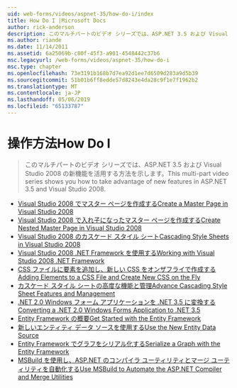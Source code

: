 ```yaml
---
uid: web-forms/videos/aspnet-35/how-do-i/index
title: How Do I |Microsoft Docs
author: rick-anderson
description: このマルチパートのビデオ シリーズでは、ASP.NET 3.5 および Visual Studio 2008 の新機能を活用する方法を示します。
ms.author: riande
ms.date: 11/14/2011
ms.assetid: 6a25069b-c80f-45f3-a901-4548442c37b6
msc.legacyurl: /web-forms/videos/aspnet-35/how-do-i
msc.type: chapter
ms.openlocfilehash: 73e3191b168b7d7ea92d1ee7d6509d283a9d5b39
ms.sourcegitcommit: 51b01b6ff8edde57d8243e4da28c9f1e7f1962b2
ms.translationtype: MT
ms.contentlocale: ja-JP
ms.lasthandoff: 05/06/2019
ms.locfileid: "65133787"
---
```

# <a name="how-do-i"></a><span data-ttu-id="92621-103">操作方法</span><span class="sxs-lookup"><span data-stu-id="92621-103">How Do I</span></span>

> <span data-ttu-id="92621-104">このマルチパートのビデオ シリーズでは、ASP.NET 3.5 および Visual Studio 2008 の新機能を活用する方法を示します。</span><span class="sxs-lookup"><span data-stu-id="92621-104">This multi-part video series shows you how to take advantage of new features in ASP.NET 3.5 and Visual Studio 2008.</span></span>

- [<span data-ttu-id="92621-105">Visual Studio 2008 でマスター ページを作成する</span><span class="sxs-lookup"><span data-stu-id="92621-105">Create a Master Page in Visual Studio 2008</span></span>](how-do-i-create-a-master-page-in-visual-studio-2008.md)
- [<span data-ttu-id="92621-106">Visual Studio 2008 で入れ子になったマスター ページを作成する</span><span class="sxs-lookup"><span data-stu-id="92621-106">Create Nested Master Page in Visual Studio 2008</span></span>](how-do-i-create-nested-master-page-in-visual-studio-2008.md)
- [<span data-ttu-id="92621-107">Visual Studio 2008 のカスケード スタイル シート</span><span class="sxs-lookup"><span data-stu-id="92621-107">Cascading Style Sheets in Visual Studio 2008</span></span>](how-do-i-cascading-style-sheets-in-visual-studio-2008.md)
- [<span data-ttu-id="92621-108">Visual Studio 2008 .NET Framework を使用する</span><span class="sxs-lookup"><span data-stu-id="92621-108">Working with Visual Studio 2008 .NET Framework</span></span>](how-do-i-working-with-visual-studio-2008-net-framework.md)
- [<span data-ttu-id="92621-109">CSS ファイルに要素を追加し、新しい CSS をオンザフライで作成する</span><span class="sxs-lookup"><span data-stu-id="92621-109">Adding Elements to a CSS File and Create New CSS on the Fly</span></span>](how-do-i-adding-elements-to-a-css-file-and-create-new-css-on-the-fly.md)
- [<span data-ttu-id="92621-110">カスケード スタイル シートの高度な機能と管理</span><span class="sxs-lookup"><span data-stu-id="92621-110">Advance Cascading Style Sheet Features and Management</span></span>](how-do-i-advance-cascading-style-sheet-features-and-management.md)
- [<span data-ttu-id="92621-111">.NET 2.0 Windows フォーム アプリケーションを .NET 3.5 に変換する</span><span class="sxs-lookup"><span data-stu-id="92621-111">Converting a .NET 2.0 Windows Forms Application to .NET 3.5</span></span>](how-do-i-converting-a-net-20-windows-forms-application-to-net-35.md)
- [<span data-ttu-id="92621-112">Entity Framework の概要</span><span class="sxs-lookup"><span data-stu-id="92621-112">Get Started with the Entity Framework</span></span>](how-do-i-get-started-with-the-entity-framework.md)
- [<span data-ttu-id="92621-113">新しいエンティティ データ ソースを使用する</span><span class="sxs-lookup"><span data-stu-id="92621-113">Use the New Entity Data Source</span></span>](how-do-i-use-the-new-entity-data-source.md)
- [<span data-ttu-id="92621-114">Entity Framework でグラフをシリアル化する</span><span class="sxs-lookup"><span data-stu-id="92621-114">Serialize a Graph with the Entity Framework</span></span>](how-do-i-serialize-a-graph-with-the-entity-framework.md)
- [<span data-ttu-id="92621-115">MSBuild を使用し、ASP.NET のコンパイラ ユーティリティとマージ ユーティリティを自動化する</span><span class="sxs-lookup"><span data-stu-id="92621-115">Use MSBuild to Automate the ASP.NET Compiler and Merge Utilities</span></span>](how-do-i-use-msbuild-to-automate-the-aspnet-compiler-and-merge-utilities.md)
